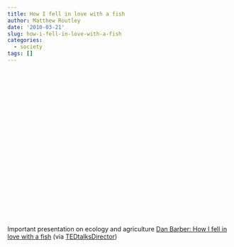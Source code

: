 ```yaml
---
title: How I fell in love with a fish
author: Matthew Routley
date: '2010-03-21'
slug: how-i-fell-in-love-with-a-fish
categories:
  - society
tags: []
---
```


<object width="400" height="336"><param name="movie" value="http://www.youtube.com/v/4EUAMe2ixCI&amp;rel=0&amp;egm=0&amp;showinfo=0&amp;fs=1"></param><param name="wmode" value="transparent"></param><param name="allowFullScreen" value="true"></param><embed src="http://www.youtube.com/v/4EUAMe2ixCI&amp;rel=0&amp;egm=0&amp;showinfo=0&amp;fs=1" type="application/x-shockwave-flash" width="400" height="336" allowFullScreen="true" wmode="transparent"></embed></object><p>Important presentation on ecology and agriculture <a href="http://www.youtube.com/watch?v=4EUAMe2ixCI">Dan Barber: How I fell in love with a fish</a> (via <a href="http://youtube.com/user/TEDtalksDirector">TEDtalksDirector</a>)</p>